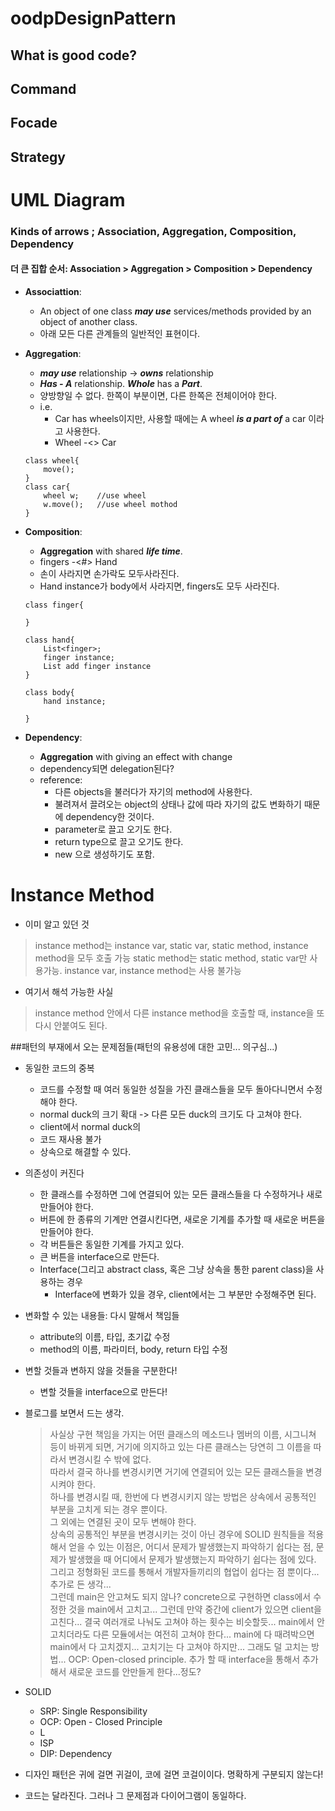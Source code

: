 # oodpDesignPattern
## What is good code?
## Command
## Focade
## Strategy

# UML Diagram
### Kinds of arrows ; Association, Aggregation, Composition, Dependency
#### 더 큰 집합 순서: Association > Aggregation > Composition > Dependency
* **Associattion**: 
    * An object of one class ***may use*** services/methods provided by an object of another class. 
    * 아래 모든 다른 관계들의 일반적인 표현이다.

* **Aggregation**: 
    * ***may use*** relationship -> ***owns*** relationship
    * ***Has - A*** relationship. ***Whole*** has a ***Part***. 
    * 양방향일 수 없다. 한쪽이 부분이면, 다른 한쪽은 전체이어야 한다.
    * i.e. 
        * Car has wheels이지만, 사용할 때에는 A wheel ***is a part of*** a car 이라고 사용한다.
        * Wheel -<> Car
    ```
    class wheel{
        move();
    }
    class car{
        wheel w;    //use wheel
        w.move();   //use wheel mothod
    }
    ```
* **Composition**: 
    * **Aggregation** with shared ***life time***.
    * fingers -<#> Hand
    * 손이 사라지면 손가락도 모두사라진다.
    * Hand instance가 body에서 사라지면, fingers도 모두 사라진다.
    ```
    class finger{

    }
    
    class hand{
        List<finger>;
        finger instance;
        List add finger instance
    }
    
    class body{
        hand instance;

    }
    ```
* **Dependency**: 
    * **Aggregation** with giving an effect with change
    * dependency되면 delegation된다?
    * reference: 
        * 다른 objects을 불러다가 자기의 method에 사용한다.
        * 불려져서 끌려오는 object의 상태나 값에 따라 자기의 값도 변화하기 때문에 dependency한 것이다.
        * parameter로 끌고 오기도 한다.
        * return type으로 끌고 오기도 한다.
        * new 으로 생성하기도 포함.


# Instance Method
* 이미 알고 있던 것


>instance method는 instance var, static var, static method, instance method을 모두 호출 가능
static method는 static method, static var만 사용가능. instance var, instance method는 사용 불가능
>
 
* 여기서 해석 가능한 사실
>instance method 안에서 다른 instance method을 호출할 때, instance을 또 다시 안붙여도 된다.

##패턴의 부재에서 오는 문제점들(패턴의 유용성에 대한 고민... 의구심...)
* 동일한 코드의 중복
    * 코드를 수정할 때 여러 동일한 성질을 가진 클래스들을 모두 돌아다니면서 수정해야 한다. 
    * normal duck의 크기 확대 -> 다른 모든 duck의 크기도 다 고쳐야 한다.
    * client에서 normal duck의 
    * 코드 재사용 불가
    * 상속으로 해결할 수 있다.

* 의존성이 커진다
    * 한 클래스를 수정하면 그에 연결되어 있는 모든 클래스들을 다 수정하거나 새로 만들어야 한다.
    * 버튼에 한 종류의 기계만 연결시킨다면, 새로운 기계를 추가할 때 새로운 버튼을 만들어야 한다. 
    * 각 버튼들은 동일한 기계를 가지고 있다.
    * 큰 버튼을 interface으로 만든다. 
    * Interface(그리고 abstract class, 혹은 그냥 상속을 통한 parent class)을 사용하는 경우
        * Interface에 변화가 있을 경우, client에서는 그 부분만 수정해주면 된다. 
    
* 변화할 수 있는 내용들: 다시 말해서 책임들
    * attribute의 이름, 타입, 초기값 수정
    * method의 이름, 파라미터, body, return 타입 수정

* 변할 것들과 변하지 않을 것들을 구분한다!
    * 변할 것들을 interface으로 만든다!

*  블로그를 보면서 드는 생각.
    > 사실상 구현 책임을 가지는 어떤 클래스의 메소드나 멤버의 이름, 시그니쳐 등이 바뀌게 되면, 거기에 의지하고 있는 다른 클래스는 당연히 그 이름을 따라서 변경시킬 수 밖에 없다. <br>
    따라서 결국 하나를 변경시키면 거기에 연결되어 있는 모든 클래스들을 변경시켜야 한다. <br>
    하나를 변경시킬 때, 한번에 다 변경시키지 않는 방법은 상속에서 공통적인 부분을 고치게 되는 경우 뿐이다. <br>
    그 외에는 연결된 곳이 모두 변해야 한다. <br>
    상속의 공통적인 부분을 변경시키는 것이 아닌 경우에 SOLID 원칙들을 적용해서 얻을 수 있는 이점은, 어디서 문제가 발생했는지 파악하기 쉽다는 점, 문제가 발생했을 때 어디에서 문제가 발생했는지 파악하기 쉽다는 점에 있다. 그리고 정형화된 코드를 통해서 개발자들끼리의 협업이 쉽다는 점 뿐이다... 
    > 추가로 든 생각...<br>
    그런데 main은 안고쳐도 되지 않나? concrete으로 구현하면 class에서 수정한 것을 main에서 고치고... 그런데 만약 중간에 client가 있으면 client을 고친다... 결국 여러개로 나눠도 고쳐야 하는 횟수는 비슷할듯... main에서 안고치더라도 다른 모듈에서는 여전히 고쳐야 한다... main에 다 때려박으면 main에서 다 고치겠지... 
    >고치기는 다 고쳐야 하지만... 그래도 덜 고치는 방법... OCP: Open-closed principle. 추가 할 때 interface을 통해서 추가해서 새로운 코드를 안만들게 한다...정도?
* SOLID
    * SRP: Single Responsibility 
    * OCP: Open - Closed Principle
    * L
    * ISP
    * DIP: Dependency 
* 디자인 패턴은 귀에 걸면 귀걸이, 코에 걸면 코걸이이다. 명확하게 구분되지 않는다! 
* 코드는 달라진다. 그러나 그 문제점과 다이어그램이 동일하다. 